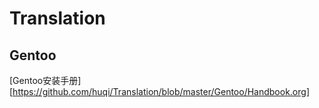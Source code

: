 # Translation

## Gentoo
[Gentoo安装手册][https://github.com/huqi/Translation/blob/master/Gentoo/Handbook.org]
